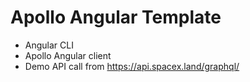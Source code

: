 # Apollo Angular Template

- Angular CLI
- Apollo Angular client
- Demo API call from https://api.spacex.land/graphql/
